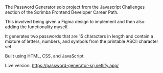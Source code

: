 The Password Generator solo project from the Javascript Challenges section of the Scrimba Frontend Developer Career Path. 

This involved being given a Figma design to implement and then also adding the functionality myself.

It generates two passwords that are 15 characters in length and contain a mixture of letters, numbers, and symbols from the printable ASCII character set.

Built using HTML, CSS, and JavaScript.

Live version: https://password-generator-srj.netlify.app/
